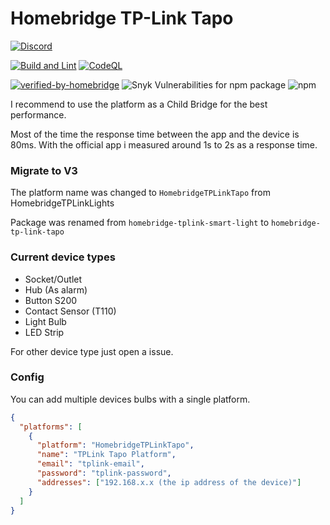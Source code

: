 # Homebridge TP-Link Tapo

[![Discord](https://img.shields.io/discord/942035865658613790.svg?label=&logo=discord&logoColor=ffffff&color=7389D8&labelColor=6A7EC2)](https://discord.gg/CAvGGvRGB3)

[![Build and Lint](https://github.com/RaresAil/homebridge-tp-link-tapo/actions/workflows/build.yml/badge.svg)](https://github.com/RaresAil/homebridge-tp-link-tapo/actions/workflows/build.yml)
[![CodeQL](https://github.com/RaresAil/homebridge-tp-link-tapo/actions/workflows/codeql-analysis.yml/badge.svg)](https://github.com/RaresAil/homebridge-tp-link-tapo/actions/workflows/codeql-analysis.yml)

[![verified-by-homebridge](https://badgen.net/badge/homebridge/verified/purple)](https://github.com/homebridge/homebridge/wiki/Verified-Plugins)
![Snyk Vulnerabilities for npm package](https://img.shields.io/snyk/vulnerabilities/npm/homebridge-tp-link-tapo)
![npm](https://img.shields.io/npm/dm/homebridge-tp-link-tapo)

I recommend to use the platform as a Child Bridge for the best performance.

Most of the time the response time between the app and the device is 80ms.
With the official app i measured around 1s to 2s as a response time.

### Migrate to V3

The platform name was changed to `HomebridgeTPLinkTapo` from HomebridgeTPLinkLights

Package was renamed from `homebridge-tplink-smart-light` to `homebridge-tp-link-tapo`

### Current device types

- Socket/Outlet
- Hub (As alarm)
- Button S200
- Contact Sensor (T110)
- Light Bulb
- LED Strip

For other device type just open a issue.

### Config

You can add multiple devices bulbs with a single platform.

```json
{
  "platforms": [
    {
      "platform": "HomebridgeTPLinkTapo",
      "name": "TPLink Tapo Platform",
      "email": "tplink-email",
      "password": "tplink-password",
      "addresses": ["192.168.x.x (the ip address of the device)"]
    }
  ]
}
```
